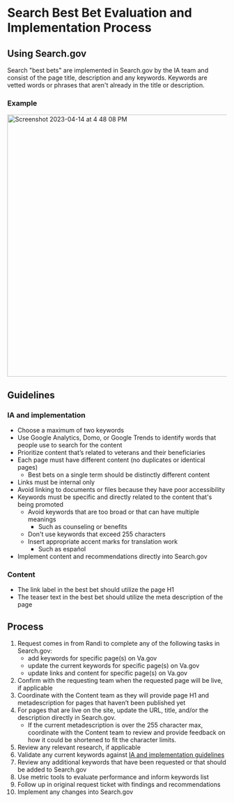 # Search Best Bet Evaluation and Implementation Process
## Using Search.gov
Search "best bets" are implemented in Search.gov by the IA team and consist of the page title, description and any keywords. Keywords are vetted words or phrases that aren't already in the title or description.

### Example
<img width="600" alt="Screenshot 2023-04-14 at 4 48 08 PM" src="https://user-images.githubusercontent.com/122128479/232160689-fe907ffe-28e2-41af-be6f-1ab0f6f13955.png">

## Guidelines
### IA and implementation
- Choose a maximum of two keywords
- Use Google Analytics, Domo, or Google Trends to identify words that people use to search for the content
- Prioritize content that’s related to veterans and their beneficiaries
- Each page must have different content (no duplicates or identical pages)
   - Best bets on a single term should be distinctly different content
- Links must be internal only
- Avoid linking to documents or files because they have poor accessibility
- Keywords must be specific and directly related to the content that's being promoted
   - Avoid keywords that are too broad or that can have multiple meanings
     - Such as counseling or benefits
   - Don't use keywords that exceed 255 characters
   - Insert appropriate accent marks for translation work
     - Such as español
- Implement content and recommendations directly into Search.gov

### Content
- The link label in the best bet should utilize the page H1
- The teaser text in the best bet should utilize the meta description of the page

## Process
1. Request comes in from Randi to complete any of the following tasks in Search.gov:
   - add keywords for specific page(s) on Va.gov
   - update the current keywords for specific page(s) on Va.gov
   - update links and content for specific page(s) on Va.gov
2. Confirm with the requesting team when the requested page will be live, if applicable
3. Coordinate with the Content team as they will provide page H1 and metadescription for pages that haven’t been published yet
4. For pages that are live on the site, update the URL, title, and/or the description directly in Search.gov.
   - If the current metadescription is over the 255 character max, coordinate with the Content team to review and provide feedback on how it could be shortened to fit the character limits.
5. Review any relevant research, if applicable
6. Validate any current keywords against [IA and implementation guidelines](https://github.com/department-of-veterans-affairs/va.gov-team/blob/master/products/information-architecture/process/search-best-bets-process.md#ia-and-implementation)
7. Review any additional keywords that have been requested or that should be added to Search.gov
8. Use metric tools to evaluate performance and inform keywords list
9. Follow up in original request ticket with findings and recommendations
10. Implement any changes into Search.gov
